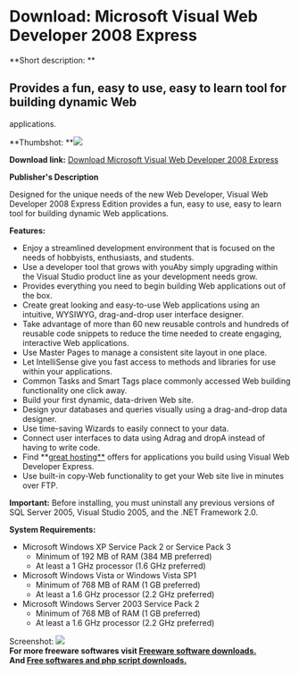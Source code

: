 # Download: Microsoft Visual Web Developer 2008 Express

**Short description: **

## Provides a fun, easy to use, easy to learn tool for building dynamic Web
applications.

  
**Thumbshot: **![](http://www.freewarefiles.com/screenshot/vwd_design_md.gif)   
  
**Download link:** [Download Microsoft Visual Web Developer 2008 Express](http://freesoftwares.boysofts.com/Microsoft-Visual-Web-Developer-Express_program_17937.html)  
  

**Publisher's Description**  
  

Designed for the unique needs of the new Web Developer, Visual Web Developer
2008 Express Edition provides a fun, easy to use, easy to learn tool for
building dynamic Web applications.

**Features:**

  * Enjoy a streamlined development environment that is focused on the needs of hobbyists, enthusiasts, and students. 
  * Use a developer tool that grows with youAby simply upgrading within the Visual Studio product line as your development needs grow. 
  * Provides everything you need to begin building Web applications out of the box. 
  * Create great looking and easy-to-use Web applications using an intuitive, WYSIWYG, drag-and-drop user interface designer. 
  * Take advantage of more than 60 new reusable controls and hundreds of reusable code snippets to reduce the time needed to create engaging, interactive Web applications. 
  * Use Master Pages to manage a consistent site layout in one place. 
  * Let IntelliSense give you fast access to methods and libraries for use within your applications. 
  * Common Tasks and Smart Tags place commonly accessed Web building functionality one click away. 
  * Build your first dynamic, data-driven Web site. 
  * Design your databases and queries visually using a drag-and-drop data designer. 
  * Use time-saving Wizards to easily connect to your data. 
  * Connect user interfaces to data using Adrag and dropA instead of having to write code. 
  * Find **[great hosting**](http://www.webhostingsearch.com/) offers for applications you build using Visual Web Developer Express. 
  * Use built-in copy-Web functionality to get your Web site live in minutes over FTP. 

**Important:** Before installing, you must uninstall any previous versions of SQL Server 2005, Visual Studio 2005, and the .NET Framework 2.0.

**System Requirements:**

  * Microsoft Windows XP Service Pack 2 or Service Pack 3 
    * Minimum of 192 MB of RAM (384 MB preferred) 
    * At least a 1 GHz processor (1.6 GHz preferred) 
  * Microsoft Windows Vista or Windows Vista SP1 
    * Minimum of 768 MB of RAM (1 GB preferred) 
    * At least a 1.6 GHz processor (2.2 GHz preferred) 
  * Microsoft Windows Server 2003 Service Pack 2 
    * Minimum of 768 MB of RAM (1 GB preferred) 
    * At least a 1.6 GHz processor (2.2 GHz preferred) 

  
  
Screenshot: ![](http://www.freewarefiles.com/screenshot/vwd_design.gif)  
**For more freeware softwares visit [Freeware software downloads.](http://freesoftwares.boysofts.com/)**   
**And [Free softwares and php script downloads.](http://www.boysofts.com/)**

